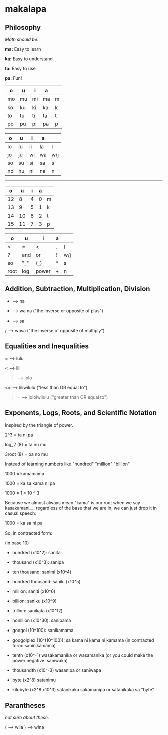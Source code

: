 # makalapa

## Philosophy

_Math should be:_

**ma:** Easy to learn

**ka:** Easy to understand

**ta:** Easy to use

**pa:** Fun!




|o|u|i|a||
|-|-|-|-|-|
|mo|mu|mi|ma|m|
|ko|ku|ki|ka|k|
|to|tu|ti|ta|t|
|po|pu|pi|pa|p|

|o|u|i|a||
|-|-|-|-|-|
|lo|lu|li|la|l|
|jo|ju|wi|wa|w/j|
|so|su|si|sa|s|
|no|nu|ni|na|n|

---

|o|u|i|a||
|-|-|-|-|-|
|12|8|4|0|m|
|13|9|5|1|k|
|14|10|6|2|t|
|15|11|7|3|p|

|o|u|i|a||
|-|-|-|-|-|
|>|=|<|.|l|
|?|and|or|!|w/j|
|so|"_"|(_)|*|s|
|root|log|power|+|n|

## Addition, Subtraction, Multiplication, Division

+ --> na

- --> wa na ("the inverse or opposite of plus")

* --> sa

/ --> wasa ("the inverse of opposite of multiply")


## Equalities and Inequalities

= --> lulu

< --> lili

> --> lolo

<= --> liliwilulu ("less than OR equal to")

>= --> lololwilulu ("greater than OR equal to")

## Exponents, Logs, Roots, and Scientific Notation

Inspired by the triangle of power.

2^3 = ta ni pa

log_2 (8) = ta nu mu

3root (8) = pa no mu

Instead of learning numbers like "hundred" "million" "billion"

1000 = kamamama

1000 = ka sa kama ni pa

1000 = 1 * 10 ^ 3 

Because we almost always mean "kama" is our root when we say kasakamani__, regardless of the base that we are in, we can just drop it in casual speech:

1000 = ka sa ni pa

So, in contracted form:

(in base 10)

* hundred (x10^2): sanita  
* thousand (x10^3): sanipa 
* ten thousand: sanimi (x10^4)
* hundred thousand: saniki (x10^5)
* million: saniti (x10^6)
* billion: saniku (x10^9)
* trillion: sanikata (x10^12) 
* nonillion (x10^30): sanipama
* googol (10^100): sanikamama
* googolplex (10^(10^100)): sa kama ni kama ni kamama (in contracted form: saninikamama)

* tenth (x10^-1) wasakamanika or wasamanika (or you could make the power negative: saniwaka)
* thousandth (x10^-3) wasanipa or saniwapa

* byte (x2^8) satanimu
* kilobyte (x2^8 x10^3) satanikaka sakamanipa or satanikaka sa "byte" 

## Parantheses

_not sure about these._

( --> wila
) --> wina


